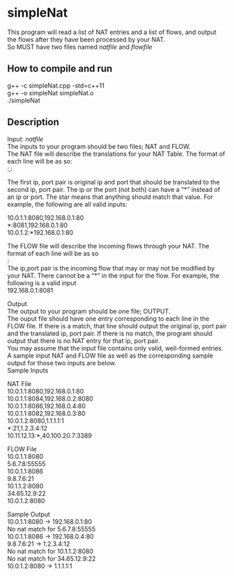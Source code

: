 # simpleNat
This program will read a list of NAT entries and a list of flows, and output the flows after they have been processed by your NAT.  
So MUST have two files named *natfile* and *flowfile*

## How to compile and run
g++ -c simpleNat.cpp -std=c++11  
g++ -o simpleNat simpleNat.o  
./simpleNat  

## Description
Input: *natfile*    
The inputs to your program should be two files; NAT and FLOW.  
The NAT file will describe the translations for your NAT Table. The format of each line will be as so:  
<ip>:<port>,<ip>:<port>  

The first ip, port pair is original ip and port that should be translated to the second ip, port pair. The ip or the port (not both) can have a “\*” instead of an ip or port. The star means that anything should match that value. For example, the following are all valid inputs:   

10.0.1.1:8080,192.168.0.1:80  
\*:8081,192.168.0.1:80  
10.0.1.2:\*192.168.0.1:80  

The FLOW file will describe the incoming flows through your NAT. The format of each line will be as so  
<ip>:<port>  
The ip,port pair is the incoming flow that may or may not be modified by your NAT. There cannot be a “\*” in the input for the flow. For example, the following is a valid input  
192.168.0.1:8081  

Output  
The output to your program should be one file; OUTPUT.  
The ouput file should have one entry corresponding to each line in the FLOW file. If there is a match, that line should output the original ip, port pair and the translated ip, port pair. If there is no match, the program should output that there is no NAT entry for that ip, port pair.  
You may assume that the input file contains only valid, well-formed entries. A sample input NAT and FLOW file as well as the corresponding sample output for those two inputs are below.  
Sample Inputs  

NAT File  
10.0.1.1:8080,192.168.0.1:80  
10.0.1.1:8084,192.168.0.2:8080  
10.0.1.1:8086,192.168.0.4:80  
10.0.1.1:8082,192.168.0.3:80  
10.0.1.2:8080,1.1.1.1:1  
\*:21,1.2.3.4:12  
10.11.12.13:\*,40.100.20.7:3389  

FLOW File  
10.0.1.1:8080  
5.6.7.8:55555  
10.0.1.1:8086  
9.8.7.6:21  
10.1.1.2:8080  
34.65.12.9:22  
10.0.1.2:8080  

Sample Output  
10.0.1.1:8080 -> 192.168.0.1:80  
No nat match for 5.6.7.8:55555  
10.0.1.1:8086 -> 192.168.0.4:80  
9.8.7.6:21 -> 1.2.3.4:12  
No nat match for 10.1.1.2:8080  
No nat match for 34.65.12.9:22  
10.0.1.2:8080 -> 1.1.1.1:1  

